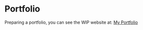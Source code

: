 # Portfolio

Preparing a portfolio, you can see the WIP website at: [My Portfolio](https://rubenmc127.github.io/portfolio)
